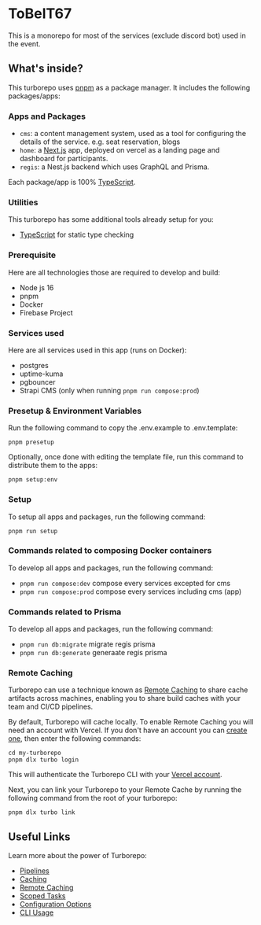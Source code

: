 # ToBeIT67

This is a monorepo for most of the services (exclude discord bot) used in the event.

## What's inside?

This turborepo uses [pnpm](https://pnpm.io) as a package manager. It includes the following packages/apps:

### Apps and Packages

- `cms`: a content management system, used as a tool for configuring the details of the service. e.g. seat reservation, blogs
- `home`: a [Next.js](https://nextjs.org) app, deployed on vercel as a landing page and dashboard for participants.
- `regis`: a Nest.js backend which uses GraphQL and Prisma.

Each package/app is 100% [TypeScript](https://www.typescriptlang.org/).

### Utilities

This turborepo has some additional tools already setup for you:

- [TypeScript](https://www.typescriptlang.org/) for static type checking

### Prerequisite

Here are all technologies those are required to develop and build:

- Node js 16
- pnpm
- Docker
- Firebase Project

### Services used

Here are all services used in this app (runs on Docker):

- postgres
- uptime-kuma
- pgbouncer
- Strapi CMS (only when running `pnpm run compose:prod`)

### Presetup & Environment Variables

Run the following command to copy the .env.example to .env.template:

```
pnpm presetup
```

Optionally, once done with editing the template file, run this command to distribute them to the apps:

```
pnpm setup:env
```

### Setup

To setup all apps and packages, run the following command:

```
pnpm run setup
```

### Commands related to composing Docker containers

To develop all apps and packages, run the following command:

- `pnpm run compose:dev` compose every services excepted for cms
- `pnpm run compose:prod` compose every services including cms (app)

### Commands related to Prisma

To develop all apps and packages, run the following command:

- `pnpm run db:migrate` migrate regis prisma
- `pnpm run db:generate` generaate regis prisma

### Remote Caching

Turborepo can use a technique known as [Remote Caching](https://turborepo.org/docs/core-concepts/remote-caching) to share cache artifacts across machines, enabling you to share build caches with your team and CI/CD pipelines.

By default, Turborepo will cache locally. To enable Remote Caching you will need an account with Vercel. If you don't have an account you can [create one](https://vercel.com/signup), then enter the following commands:

```
cd my-turborepo
pnpm dlx turbo login
```

This will authenticate the Turborepo CLI with your [Vercel account](https://vercel.com/docs/concepts/personal-accounts/overview).

Next, you can link your Turborepo to your Remote Cache by running the following command from the root of your turborepo:

```
pnpm dlx turbo link
```

## Useful Links

Learn more about the power of Turborepo:

- [Pipelines](https://turborepo.org/docs/core-concepts/pipelines)
- [Caching](https://turborepo.org/docs/core-concepts/caching)
- [Remote Caching](https://turborepo.org/docs/core-concepts/remote-caching)
- [Scoped Tasks](https://turborepo.org/docs/core-concepts/scopes)
- [Configuration Options](https://turborepo.org/docs/reference/configuration)
- [CLI Usage](https://turborepo.org/docs/reference/command-line-reference)
